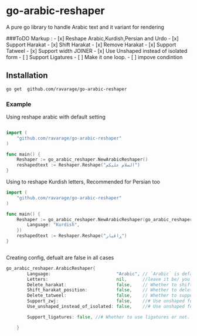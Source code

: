 # go-arabic-reshaper

A pure go library to handle Arabic text and it variant for rendering



###ToDO
 Markup : - [x] Reshape Arabic,Kurdish,Persian and Urdo
          - [x] Support Harakat
          - [x] Shift Harakat
          - [x] Remove Harakat
          - [x] Support Tatweel
          - [x] Support width JOINER
          - [x] Use Unshaped instead of isolated form
          - [ ] Support Ligatures
          - [ ] Make it one loop.
          - [ ] impove condintion







## Installation
```bash
go get  github.com/ravarage/go-arabic-reshaper
```
### Example

Using reshape arabic with default setting
```go

import (
	"github.com/ravarage/go-arabic-reshaper"
)

func main() {
	Reshaper := go_arabic_reshaper.NewArabicReshaper()
	reshapedtext := Reshaper.Reshape("السلام عليكم")
}

```

Using to reshape Kurdish letters, Recommended for Persian too
```go
import (
	"github.com/ravarage/go-arabic-reshaper"
)

func main() {
	Reshaper := go_arabic_reshaper.NewArabicReshaper(go_arabic_reshaper.ArabicReshaper{
		Language: "Kurdish",
	})
	reshapedtext := Reshaper.Reshape("ڕاڤیار")
}



```

Creating config, defualt are false in all cases
```go
go_arabic_reshaper.ArabicReshaper{
		Language:                         "Arabic", // `Arabic` is default Kurdish, and Arabic_V2 is suppurted
		Letters:                          nil,      //leave it be/ you can load your own letters array that match your case type map[rune][4]rune
		Delete_harakat:                   false,    // Whether to shift the Harakat (Tashkeel) one position so they appear correctly when string is reversed
		Shift_harakat_position:           false,    // Whether to delete the Tatweel (U+0640) before reshaping or not.
		Delete_tatweel:                   false,    // Whether to support ZWJ (U+200D) or not.
		Support_zwj:                      false,    //# Use unshaped form instead of isolated form.
		Use_unshaped_instead_of_isolated: false,    //# Use unshaped form instead of isolated form.

		Support_ligatures: false, //# Whether to use ligatures or not. # Serves as a shortcut to disable all ligatures.not impliment yet

	}
```

